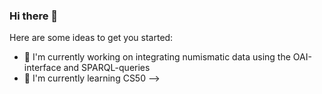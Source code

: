 ### Hi there 👋


Here are some ideas to get you started:

- 🔭 I'm currently working on integrating numismatic
     data using the OAI-interface and SPARQL-queries
- 🌱 I'm currently learning CS50
-->
